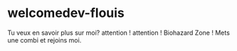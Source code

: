 # welcomedev-flouis
Tu veux en savoir plus sur moi?  attention ! attention ! Biohazard Zone ! Mets une combi et rejoins moi.
